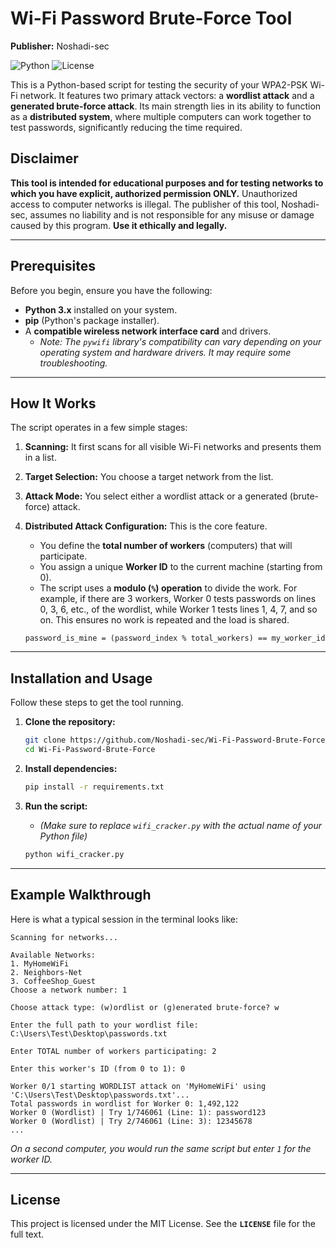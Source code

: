 # Wi-Fi Password Brute-Force Tool 

**Publisher:** Noshadi-sec

![Python](https://img.shields.io/badge/python-3.8+-blue.svg)
![License](https://img.shields.io/badge/License-MIT-yellow.svg)

This is a Python-based script for testing the security of your WPA2-PSK Wi-Fi network. It features two primary attack vectors: a **wordlist attack** and a **generated brute-force attack**. Its main strength lies in its ability to function as a **distributed system**, where multiple computers can work together to test passwords, significantly reducing the time required.

## Disclaimer

**This tool is intended for educational purposes and for testing networks to which you have explicit, authorized permission ONLY.** Unauthorized access to computer networks is illegal. The publisher of this tool, Noshadi-sec, assumes no liability and is not responsible for any misuse or damage caused by this program. **Use it ethically and legally.**

---

## Prerequisites

Before you begin, ensure you have the following:

* **Python 3.x** installed on your system.
* **pip** (Python's package installer).
* A **compatible wireless network interface card** and drivers.
    * *Note: The `pywifi` library's compatibility can vary depending on your operating system and hardware drivers. It may require some troubleshooting.*

---

## How It Works

The script operates in a few simple stages:

1.  **Scanning:** It first scans for all visible Wi-Fi networks and presents them in a list.
2.  **Target Selection:** You choose a target network from the list.
3.  **Attack Mode:** You select either a wordlist attack or a generated (brute-force) attack.
4.  **Distributed Attack Configuration:** This is the core feature.
    * You define the **total number of workers** (computers) that will participate.
    * You assign a unique **Worker ID** to the current machine (starting from 0).
    * The script uses a **modulo (`%`) operation** to divide the work. For example, if there are 3 workers, Worker 0 tests passwords on lines 0, 3, 6, etc., of the wordlist, while Worker 1 tests lines 1, 4, 7, and so on. This ensures no work is repeated and the load is shared.
    
    `password_is_mine = (password_index % total_workers) == my_worker_id`

---

## Installation and Usage

Follow these steps to get the tool running.

1.  **Clone the repository:**
    ```bash
    git clone https://github.com/Noshadi-sec/Wi-Fi-Password-Brute-Force.git
    cd Wi-Fi-Password-Brute-Force
    ```

2.  **Install dependencies:**
    ```bash
    pip install -r requirements.txt
    ```

3.  **Run the script:**
    * *(Make sure to replace `wifi_cracker.py` with the actual name of your Python file)*
    ```bash
    python wifi_cracker.py
    ```
---

## Example Walkthrough

Here is what a typical session in the terminal looks like:

```
Scanning for networks...

Available Networks:
1. MyHomeWiFi
2. Neighbors-Net
3. CoffeeShop_Guest
Choose a network number: 1

Choose attack type: (w)ordlist or (g)enerated brute-force? w

Enter the full path to your wordlist file: C:\Users\Test\Desktop\passwords.txt

Enter TOTAL number of workers participating: 2

Enter this worker's ID (from 0 to 1): 0

Worker 0/1 starting WORDLIST attack on 'MyHomeWiFi' using 'C:\Users\Test\Desktop\passwords.txt'...
Total passwords in wordlist for Worker 0: 1,492,122
Worker 0 (Wordlist) | Try 1/746061 (Line: 1): password123
Worker 0 (Wordlist) | Try 2/746061 (Line: 3): 12345678
...
```
*On a second computer, you would run the same script but enter `1` for the worker ID.*

---

## License

This project is licensed under the MIT License. See the **`LICENSE`** file for the full text.
